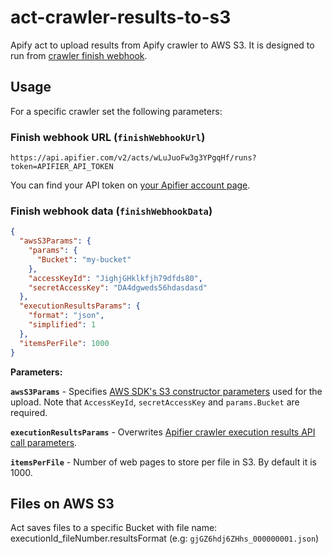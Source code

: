 # act-crawler-results-to-s3
Apify act to upload results from Apify crawler to AWS S3.
It is designed to run from [crawler finish webhook](https://www.apifier.com/docs#finishWebhookUrl).

## Usage

For a specific crawler set the following parameters:

### Finish webhook URL (`finishWebhookUrl`)
```
https://api.apifier.com/v2/acts/wLuJuoFw3g3YPgqHf/runs?token=APIFIER_API_TOKEN
```

You can find your API token on [your Apifier account page](https://www.apifier.com/account#api-integrations).

### Finish webhook data (`finishWebhookData`)
```json
{
  "awsS3Params": {
    "params": {
      "Bucket": "my-bucket"
    },
    "accessKeyId": "JighjGHklkfjh79dfds80",
    "secretAccessKey": "DA4dgweds56hdasdasd"
  },
  "executionResultsParams": {
    "format": "json",
    "simplified": 1
  },
  "itemsPerFile": 1000
}
```

**Parameters:**

**`awsS3Params`** - Specifies [AWS SDK's S3 constructor parameters](http://docs.aws.amazon.com/AWSJavaScriptSDK/latest/AWS/S3.html#constructor-property) used for the upload. Note that `AccessKeyId`, `secretAccessKey` and `params.Bucket` are required.

**`executionResultsParams`** - Overwrites [Apifier crawler execution results API call parameters](https://www.apifier.com/api-reference#/reference/results/execution-results/get-execution-results).

**`itemsPerFile`** - Number of web pages to store per file in S3. By default it is 1000.

## Files on AWS S3
Act saves files to a specific Bucket with file name:
executionId_fileNumber.resultsFormat (e.g: `gjGZ6hdj6ZHhs_000000001.json`)

